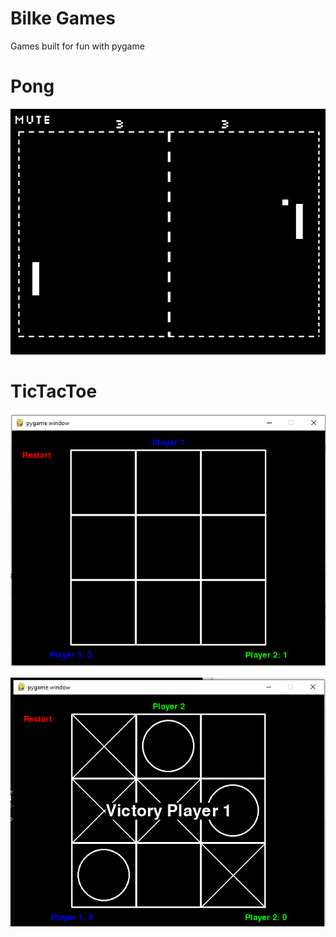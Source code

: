 # Bilke Games
Games built for fun with pygame
# Pong
![Screenshot](screenshots/pong.png)

# TicTacToe


![Screenshot](screenshots/tictactoe.png)  

![Screenshot](screenshots/tictactoe2.png)
